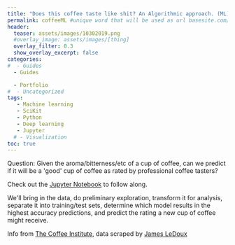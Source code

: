 ```yaml
---
title: "Does this coffee taste like shit? An Algorithmic approach. (ML)"
permalink: coffeeML #unique word that will be used as url basesite.com/[word]
header:
  teaser: assets/images/10302019.png
  #overlay_image: assets/images/[thing]
  overlay_filter: 0.3
  show_overlay_excerpt: false
categories:
#  - Guides
  - Guides

  - Portfolio
#  - Uncategorized
tags:
   - Machine learning
   - SciKit
   - Python
   - Deep learning
   - Jupyter
  # - Visualization
toc: true
---
```



Question: Given the aroma/bitterness/etc of a cup of coffee, can we predict if it will be a 'good' cup of coffee as rated by professional coffee tasters?

Check out the [Jupyter Notebook](https://github.com/SamuelCochrane/CoffeeML/blob/master/CoffeeML.ipynb) to follow along.

We'll bring in the data, do preliminary exploration, transform it for analysis, separate it into training/test sets, determine which model results in the highest accuracy predictions, and predict the rating a new cup of coffee might receive.


Info from [The Coffee Institute](https://coffeeinstitute.org), data scraped by [James LeDoux](https://github.com/jldbc/coffee-quality-database)
